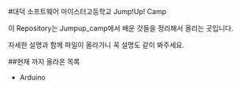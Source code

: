 #대덕 소프트웨어 마이스터고등학교 Jump!Up! Camp


이 Repository는 Jumpup_camp에서 배운 것들을 정리해서 올리는 곳입니다.

자세한 설명과 함께 파일이 올라가니 꼭 설명도 같이 봐주세요.

##현재 까지 올라온 목록
- Arduino